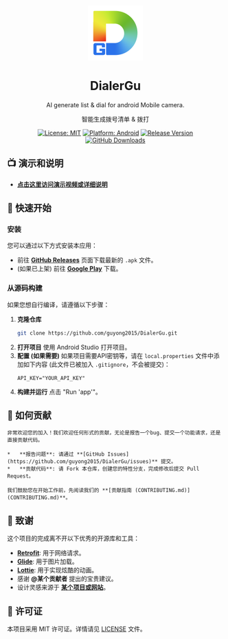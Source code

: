 <p align="center">
  <img src="dg.png" alt="应用Logo" width="128"/>
</p>

<h1 align="center">DialerGu</h1>

<p align="center">
  AI generate list & dial for android Mobile camera.
</p>
<p align="center">
  智能生成拨号清单 & 拨打
</p>


<p align="center">
    <a href="LICENSE"><img src="https://img.shields.io/badge/License-MIT-yellow.svg" alt="License: MIT"></a>
    <a href="#"><img src="https://img.shields.io/badge/Android-11.0%2B-green.svg" alt="Platform: Android"></a>
    <a href="https://github.com/guyong2015/DialerGu/releases"><img src="https://img.shields.io/github/v/release/guyong2015/DialerGu" alt="Release Version"></a>
    <a href="https://github.com/guyong2015/DialerGu/releases"><img src="https://img.shields.io/github/downloads/guyong2015/DialerGu/total" alt="GitHub Downloads"></a>
</p>

## 📺 演示和说明
*  **[点击这里访问演示视频或详细说明](https://guyong2015.github.io/DialerGu/)**

## 🚀 快速开始
### 安装

您可以通过以下方式安装本应用：

*   前往 **[GitHub Releases](https://github.com/guyong2015/DialerGu/releases)** 页面下载最新的 `.apk` 文件。
*   (如果已上架) 前往 **[Google Play](https://play.google.com/store/apps/details?id=your.package.name)** 下载。

### 从源码构建

如果您想自行编译，请遵循以下步骤：

1.  **克隆仓库**
    ```bash
    git clone https://github.com/guyong2015/DialerGu.git
    ```
2.  **打开项目**
    使用 Android Studio 打开项目。
3.  **配置 (如果需要)**
    如果项目需要API密钥等，请在 `local.properties` 文件中添加如下内容 (此文件已被加入 `.gitignore`，不会被提交)：
    ```properties
    API_KEY="YOUR_API_KEY"
    ```
4.  **构建并运行**
    点击 "Run 'app'"。
## 🤝 如何贡献

    非常欢迎您的加入！我们欢迎任何形式的贡献，无论是报告一个bug、提交一个功能请求，还是直接贡献代码。
    
    *   **报告问题**: 请通过 **[GitHub Issues](https://github.com/guyong2015/DialerGu/issues)** 提交。
    *   **贡献代码**: 请 Fork 本仓库，创建您的特性分支，完成修改后提交 Pull Request。
    
    我们鼓励您在开始工作前，先阅读我们的 **[贡献指南 (CONTRIBUTING.md)](CONTRIBUTING.md)**。
## 🙏 致谢

这个项目的完成离不开以下优秀的开源库和工具：

*   **[Retrofit](https://square.github.io/retrofit/)**: 用于网络请求。
*   **[Glide](https://github.com/bumptech/glide)**: 用于图片加载。
*   **[Lottie](https://airbnb.design/lottie/)**: 用于实现炫酷的动画。
*   感谢 **@某个贡献者** 提出的宝贵建议。
*   设计灵感来源于 **[某个项目或网站](http://example.com)**。
## 📄 许可证

本项目采用 MIT 许可证。详情请见 [LICENSE](LICENSE) 文件。
